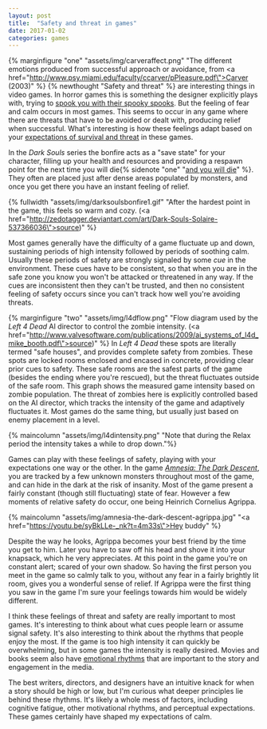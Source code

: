 ```yaml
---
layout: post
title:  "Safety and threat in games"
date: 2017-01-02
categories: games
---
```


{% marginfigure "one" "assets/img/carveraffect.png" "The different emotions produced from successful approach or avoidance, from <a href=\"http://www.psy.miami.edu/faculty/ccarver/pPleasure.pdf\">Carver (2003)</a>" %}
{% newthought "Safety and threat" %} are interesting things in video games. In horror games this is something the designer explicitly plays with, trying to [spook you with their spooky spooks](https://youtu.be/vQN4UHM_PoU?t=4m40s). But the feeling of fear and calm occurs in most games. This seems to occur in any game where there are threats that have to be avoided or dealt with, producing relief when successful. What's interesting is how these feelings adapt based on your [expectations of survival and threat](https://www.ncbi.nlm.nih.gov/pmc/articles/PMC4364301/) in these games.

In the *Dark Souls* series the bonfire acts as a "save state" for your character, filling up your health and resources and providing a respawn point for the next time you will die{% sidenote "one" "[and you will die](https://www.youtube.com/watch?v=wYbOVTQnbAA)" %}. They often are placed just after dense areas populated by monsters, and once you get there you have an instant feeling of relief.

{% fullwidth "assets/img/darksoulsbonfire1.gif" "After the hardest point in the game, this feels so warm and cozy.  (<a href=\"http://zedotagger.deviantart.com/art/Dark-Souls-Solaire-537366036\">source</a>)" %}

Most games generally have the difficulty of a game fluctuate up and down, sustaining periods of high intensity followed by periods of soothing calm. Usually these periods of safety are strongly signaled by some *cue* in the environment. These cues have to be consistent, so that when you are in the safe zone you know you won't be attacked or threatened in any way. If the cues are inconsistent then they can't be trusted, and then no consistent feeling of safety occurs since you can't track how well you're avoiding threats.

{% marginfigure "two" "assets/img/l4dflow.png" "Flow diagram used by the *Left 4 Dead* AI director to control the zombie intensity. (<a href=\"http://www.valvesoftware.com/publications/2009/ai_systems_of_l4d_mike_booth.pdf\">source</a>)" %}
In *Left 4 Dead* these spots are literally termed "safe houses", and provides complete safety from zombies. These spots are locked rooms enclosed and encased in concrete, providing clear prior cues to safety. These safe rooms are the safest parts of the game (besides the ending where you're rescued), but the threat fluctuates outside of the safe room. This graph shows the measured game intensity based on zombie population. The threat of zombies here is explicitly controlled based on the AI director, which tracks the intensity of the game and adaptively fluctuates it. Most games do the same thing, but usually just based on enemy placement in a level.

{% maincolumn "assets/img/l4dintensity.png" "Note that during the Relax period the intensity takes a while to drop down."%}

Games can play with these feelings of safety, playing with your expectations one way or the other. In the game [*Amnesia: The Dark Descent*](https://www.youtube.com/watch?v=9jWsiyXoTz0), you are tracked by a few unknown monsters throughout most of the game, and can hide in the dark at the risk of insanity. Most of the game present a fairly constant (though still fluctuating) state of fear. However a few moments of relative safety do occur, one being Heinrich Cornelius Agrippa.

{% maincolumn "assets/img/amnesia-the-dark-descent-agrippa.jpg" "<a href=\"https://youtu.be/syBkLLe-_nk?t=4m33s\">Hey buddy</a>" %}

Despite the way he looks, Agrippa becomes your best friend by the time you get to him. Later you have to saw off his head and shove it into your knapsack, which he very appreciates. At this point in the game you're on constant alert; scared of your own shadow. So having the first person you meet in the game so calmly talk to you, without any fear in a fairly brightly lit room, gives you a wonderful sense of relief. If Agrippa were the first thing you saw in the game I'm sure your feelings towards him would be widely different.

I think these feelings of threat and safety are really important to most games. It's interesting to think about what cues people learn or assume signal safety. It's also interesting to think about the rhythms that people enjoy the most. If the game is too high intensity it can quickly be overwhelming, but in some games the intensity is really desired. Movies and books seem also have [emotional rhythms](http://hedonometer.org/books/v3/1777/) that are important to the story and engagement in the media.

The best writers, directors, and designers have an intuitive knack for when a story should be high or low, but I'm curious what deeper principles lie behind these rhythms. It's likely a whole mess of factors, including cognitive fatigue, other motivational rhythms, and perceptual expectations. These games certainly have shaped my expectations of calm.
